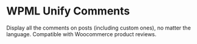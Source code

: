 WPML Unify Comments
====================
 Display all the comments on posts (including custom ones), no matter the language.
 Compatible with Woocommerce product reviews.
